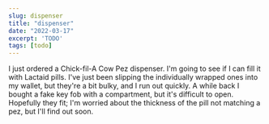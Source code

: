 ```yaml
---
slug: dispenser
title: "dispenser"
date: "2022-03-17"
excerpt: 'TODO'
tags: [todo]
---
```


I just ordered a Chick-fil-A Cow Pez dispenser. I'm going to see if I can fill it with Lactaid pills. I've just been slipping the individually wrapped ones into my wallet, but they're a bit bulky, and I run out quickly. A while back I bought a fake key fob with a compartment, but it's difficult to open. Hopefully they fit; I'm worried about the thickness of the pill not matching a pez, but I'll find out soon.
